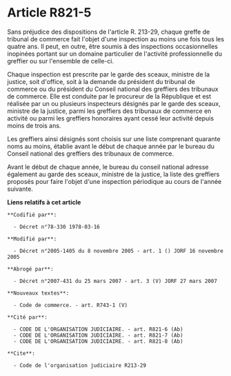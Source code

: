 # Article R821-5

Sans préjudice des dispositions de l'article R. 213-29, chaque greffe de tribunal de commerce fait l'objet d'une inspection
au moins une fois tous les quatre ans. Il peut, en outre, être soumis à des inspections occasionnelles inopinées portant sur
un domaine particulier de l'activité professionnelle du greffier ou sur l'ensemble de celle-ci.

Chaque inspection est prescrite par le garde des sceaux, ministre de la justice, soit d'office, soit à la demande du
président du tribunal de commerce ou du président du Conseil national des greffiers des tribunaux de commerce. Elle est
conduite par le procureur de la République et est réalisée par un ou plusieurs inspecteurs désignés par le garde des sceaux,
ministre de la justice, parmi les greffiers des tribunaux de commerce en activité ou parmi les greffiers honoraires ayant
cessé leur activité depuis moins de trois ans.

Les greffiers ainsi désignés sont choisis sur une liste comprenant quarante noms au moins, établie avant le début de chaque
année par le bureau du Conseil national des greffiers des tribunaux de commerce.

Avant le début de chaque année, le bureau du conseil national adresse également au garde des sceaux, ministre de la justice,
la liste des greffiers proposés pour faire l'objet d'une inspection périodique au cours de l'année suivante.

**Liens relatifs à cet article**

	**Codifié par**:

	  - Décret n°78-330 1978-03-16

	**Modifié par**:

	  - Décret n°2005-1405 du 8 novembre 2005 - art. 1 () JORF 16 novembre 2005

	**Abrogé par**:

	  - Décret n°2007-431 du 25 mars 2007 - art. 3 (V) JORF 27 mars 2007

	**Nouveaux textes**:

	  - Code de commerce. - art. R743-1 (V)

	**Cité par**:

	  - CODE DE L'ORGANISATION JUDICIAIRE. - art. R821-6 (Ab)
	  - CODE DE L'ORGANISATION JUDICIAIRE. - art. R821-7 (Ab)
	  - CODE DE L'ORGANISATION JUDICIAIRE. - art. R821-8 (Ab)

	**Cite**:

	  - Code de l'organisation judiciaire R213-29

